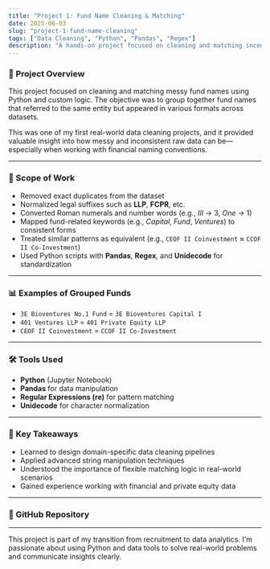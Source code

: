 ```yaml
---
title: "Project 1: Fund Name Cleaning & Matching"
date: 2025-06-03
slug: "project-1-fund-name-cleaning"
tags: ["Data Cleaning", "Python", "Pandas", "Regex"]
description: "A hands-on project focused on cleaning and matching inconsistent fund names using Python and domain-specific rules."
---
```



### 📌 Project Overview

This project focused on cleaning and matching messy fund names using Python and custom logic. The objective was to group together fund names that referred to the same entity but appeared in various formats across datasets.

This was one of my first real-world data cleaning projects, and it provided valuable insight into how messy and inconsistent raw data can be—especially when working with financial naming conventions.

---

### 🔧 Scope of Work

- Removed exact duplicates from the dataset
- Normalized legal suffixes such as **LLP**, **FCPR**, etc.
- Converted Roman numerals and number words (e.g., *III* → 3, *One* → 1)
- Mapped fund-related keywords (e.g., *Capital*, *Fund*, *Ventures*) to consistent forms
- Treated similar patterns as equivalent (e.g., `CEOF II Coinvestment` ≈ `CCOF II Co-Investment`)
- Used Python scripts with **Pandas**, **Regex**, and **Unidecode** for standardization

---

### 📊 Examples of Grouped Funds

- `3E Bioventures No.1 Fund` = `3E Bioventures Capital I`  
- `401 Ventures LLP` = `401 Private Equity LLP`  
- `CEOF II Coinvestment` = `CCOF II Co-Investment`

---

### 🛠 Tools Used

- **Python** (Jupyter Notebook)
- **Pandas** for data manipulation
- **Regular Expressions (re)** for pattern matching
- **Unidecode** for character normalization

---

### 🎯 Key Takeaways

- Learned to design domain-specific data cleaning pipelines
- Applied advanced string manipulation techniques
- Understood the importance of flexible matching logic in real-world scenarios
- Gained experience working with financial and private equity data

---

### 🔗 GitHub Repository

---

This project is part of my transition from recruitment to data analytics. I'm passionate about using Python and data tools to solve real-world problems and communicate insights clearly.
